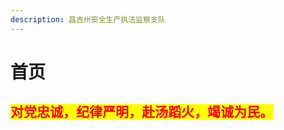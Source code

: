 ```yaml
---
description: 昌吉州安全生产执法监察支队
---
```


# 首页

## <mark style="color:red;">**对党忠诚，纪律严明，赴汤蹈火，竭诚为民。**</mark>

